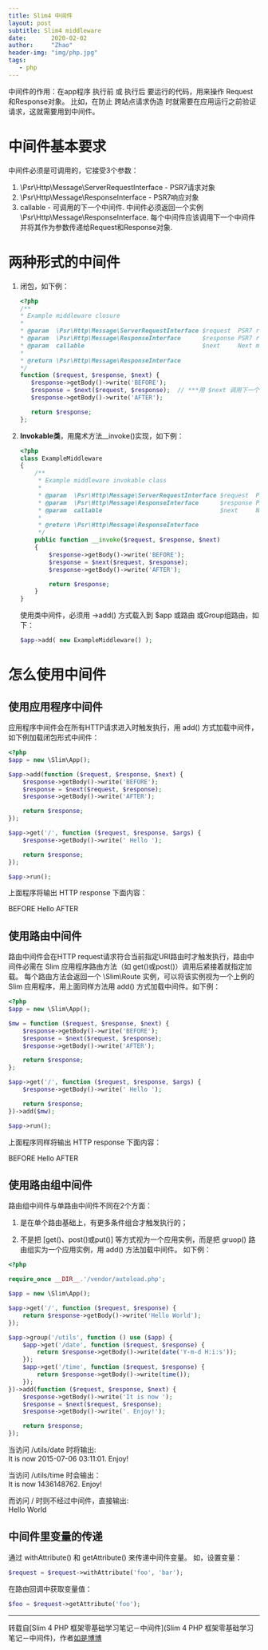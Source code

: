 ```yaml
---
title: Slim4 中间件
layout: post
subtitle: Slim4 middleware
date:       2020-02-02
author:     "Zhao"
header-img: "img/php.jpg"
tags: 
   - php
---
```


中间件的作用：在app程序 执行前 或 执行后 要运行的代码，用来操作 Request和Response对象。
比如，在防止 跨站点请求伪造 时就需要在应用运行之前验证请求，这就需要用到中间件。

# 中间件基本要求
中间件必须是可调用的，它接受3个参数：

1. \Psr\Http\Message\ServerRequestInterface - PSR7请求对象
2. \Psr\Http\Message\ResponseInterface - PSR7响应对象
3. callable - 可调用的下一个中间件. 
   中间件必须返回一个实例 \Psr\Http\Message\ResponseInterface. 
   每个中间件应该调用下一个中间件并将其作为参数传递给Request和Response对象. 

# 两种形式的中间件

1. 闭包，如下例：

   ```php
   <?php
   /**
   * Example middleware closure
   *
   * @param  \Psr\Http\Message\ServerRequestInterface $request  PSR7 request
   * @param  \Psr\Http\Message\ResponseInterface      $response PSR7 response
   * @param  callable                                 $next     Next middleware
   *
   * @return \Psr\Http\Message\ResponseInterface
   */
   function ($request, $response, $next) {
      $response->getBody()->write('BEFORE');
      $response = $next($request, $response);  // ***用 $next 调用下一个中间件***
      $response->getBody()->write('AFTER');
   
      return $response;
   };
   ```

2. **Invokable类**，用魔术方法__invoke()实现，如下例：

   ```php
   <?php
   class ExampleMiddleware
   {
       /**
        * Example middleware invokable class
        *
        * @param  \Psr\Http\Message\ServerRequestInterface $request  PSR7 request
        * @param  \Psr\Http\Message\ResponseInterface      $response PSR7 response
        * @param  callable                                 $next     Next middleware
        *
        * @return \Psr\Http\Message\ResponseInterface
        */
       public function __invoke($request, $response, $next)
       {
           $response->getBody()->write('BEFORE');
           $response = $next($request, $response);
           $response->getBody()->write('AFTER');
   
           return $response;
       }
   }
   ```

   使用类中间件，必须用 ->add() 方式载入到 $app 或路由 或Group组路由，如下：

   ```php
   $app->add( new ExampleMiddleware() );
   ```

   

# 怎么使用中间件

## 使用应用程序中间件

应用程序中间件会在所有HTTP请求进入时触发执行，用 add() 方式加载中间件，如下例加载闭包形式中间件：

```php
<?php
$app = new \Slim\App();

$app->add(function ($request, $response, $next) {
	$response->getBody()->write('BEFORE');
	$response = $next($request, $response);
	$response->getBody()->write('AFTER');

	return $response;
});

$app->get('/', function ($request, $response, $args) {
	$response->getBody()->write(' Hello ');

	return $response;
});

$app->run();

```

上面程序将输出 HTTP response 下面内容：  

BEFORE Hello AFTER

## 使用路由中间件

路由中间件会在HTTP request请求符合当前指定URI路由时才触发执行，路由中间件必需在 Slim 应用程序路由方法（如 get()或post()）调用后紧接着就指定加载。
每个路由方法会返回一个 \Slim\Route 实例，可以将该实例视为一个上例的 Slim 应用程序，用上面同样方法用 add() 方式加载中间件。如下例：

```php
<?php
$app = new \Slim\App();

$mw = function ($request, $response, $next) {
    $response->getBody()->write('BEFORE');
    $response = $next($request, $response);
    $response->getBody()->write('AFTER');

    return $response;
};

$app->get('/', function ($request, $response, $args) {
	$response->getBody()->write(' Hello ');

	return $response;
})->add($mw);

$app->run();

```

上面程序同样将输出 HTTP response 下面内容：  

BEFORE Hello AFTER

## 使用路由组中间件

路由组中间件与单路由中间件不同在2个方面：

1. 是在单个路由基础上，有更多条件组合才触发执行的；

2. 不是把 [get()、post()或put()] 等方式视为一个应用实例，而是把 gruop() 路由组实为一个应用实例，用 add() 方法加载中间件。
如下例：

```php
<?php

require_once __DIR__.'/vendor/autoload.php';

$app = new \Slim\App();

$app->get('/', function ($request, $response) {
    return $response->getBody()->write('Hello World');
});

$app->group('/utils', function () use ($app) {
    $app->get('/date', function ($request, $response) {
        return $response->getBody()->write(date('Y-m-d H:i:s'));
    });
    $app->get('/time', function ($request, $response) {
        return $response->getBody()->write(time());
    });
})->add(function ($request, $response, $next) {
    $response->getBody()->write('It is now ');
    $response = $next($request, $response);
    $response->getBody()->write('. Enjoy!');

    return $response;
});

```
当访问 /utils/date 时将输出:  
It is now 2015-07-06 03:11:01. Enjoy!

当访问 /utils/time 时会输出：  
It is now 1436148762. Enjoy!

而访问 / 时则不经过中间件，直接输出:    
Hello World

## 中间件里变量的传递

通过 withAttribute() 和 getAttribute() 来传递中间件变量。
如，设置变量：

```php
$request = $request->withAttribute('foo', 'bar');
```

在路由回调中获取变量值：

```php
$foo = $request->getAttribute('foo');
```

---

转载自[Slim 4 PHP 框架零基础学习笔记－中间件](Slim 4 PHP 框架零基础学习笔记－中间件)，作者[如是博博](https://blog.csdn.net/weixin_42527192)